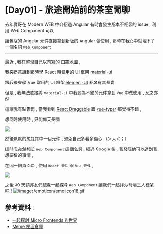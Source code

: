 # [Day01] - 旅途開始前的茶室閒聊

去年寶哥在 Modern WEB 中介紹過 Angular 有時會發生版本不相容的 issue , 利用 Web Component 可以

讓舊版的 Angular 元件直接拿到新版的 Angular 做使用 , 那時在我心中就埋下了一個名詞 `Web Component`

-----

最近 , 我在整理自己以前寫的 [口罩地圖](https://github.com/andrew781026/findMask) , 

我突然意識到那時學 React 時使用的 UI 框架 [material-ui](https://material-ui.com/)

跟我後來學 Vue 常用的 UI 框架 [element-UI](https://element.eleme.io/#/zh-CN) 都各有其長處

但是 , 我無法直接將 `material-ui` 中我認為不錯的元件拿到 `Vue` 中做使用 , 反之亦然

這讓我有點鬱悶 , 當我看到 [React Draggable](http://react-grid-layout.github.io/react-draggable/example/) 跟 [vue-typer](https://www.npmjs.com/package/vue-typer#getting-started) 都覺得不錯 , 

想同時使用時 , 只能仰天長嘯 

![](https://i.imgur.com/zqmwfNQ.png)

然後默默的忽視其中一個元件 , 避免自己多看多傷心 （＞人＜；）

這時我突然想起 `Web Component` 這個名詞 , 經過 Google 後 , 我發現他可以達到我想要做的事情 , 

在同一個頁面中 , 使用 `React 元件` 跟 `Vue 元件` , 

![](https://i.imgur.com/GWNTBHb.png)

之後 30 天請邦友們跟我一起探尋 `Web Component` 讓我們一起拌炒前端三大框架吧 ! 
![/images/emoticon/emoticon18.gif](https://ithelp.ithome.com.tw/images/emoticon/emoticon18.gif)

## 參考資料 :

- [一起探討 Micro Frontends 的世界](https://blog.techbridge.cc/2019/01/12/micro-frontends-concept/)
- [Meme 梗圖倉庫](https://memes.tw/maker/template/7200)
